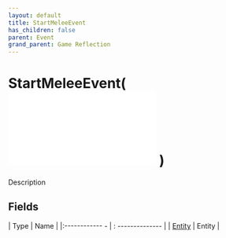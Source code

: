 ```yaml
---
layout: default
title: StartMeleeEvent
has_children: false
parent: Event
grand_parent: Game Reflection
---
```

# StartMeleeEvent( ![ EntityEventBase ](game-reflection/events/entity_event_base.md) )
Description 

## Fields
| Type | Name |
|:------------ - | : -------------- |
| [Entity](game-reflection/classes/entity.md) | Entity |
